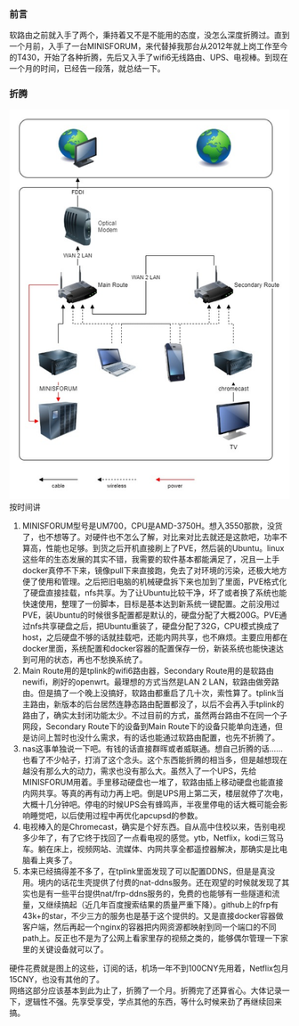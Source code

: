 ### 前言
软路由之前就入手了两个，秉持着又不是不能用的态度，没怎么深度折腾过。直到一个月前，入手了一台MINISFORUM，来代替掉我那台从2012年就上岗工作至今的T430，开始了各种折腾，先后又入手了wifi6无线路由、UPS、电视棒。到现在一个月的时间，已经告一段落，就总结一下。

### 折腾
![network](https://github.com/demondevilhades/doc/blob/main/2021-03-04_network/network_2021-03.jpg?raw=true "有图有真相")  
按时间讲  
 1. MINISFORUM型号是UM700，CPU是AMD-3750H。想入3550那款，没货了，也不想等了。对硬件也不怎么了解，对比来对比去就还是这款吧，功率不算高，性能也足够。到货之后开机直接刷上了PVE，然后装的Ubuntu。linux这些年的生态发展的其实不错，我需要的软件基本都能满足了，况且一上手docker真停不下来，镜像pull下来直接跑，免去了对环境的污染，还极大地方便了使用和管理。之后把旧电脑的机械硬盘拆下来也加到了里面，PVE格式化了硬盘直接挂载，nfs共享。为了让Ubuntu比较干净，坏了或者换了系统也能快速使用，整理了一份脚本，目标是基本达到新系统一键配置。之前没用过PVE，装Ubuntu的时候很多配置都是默认的，硬盘分配了大概200G。PVE通过nfs共享硬盘之后，把Ubuntu重装了，硬盘分配了32G，CPU模式换成了host，之后硬盘不够的话就挂载吧，还能内网共享，也不麻烦。主要应用都在docker里面，系统配置和docker容器的配置保存一份，新装系统也能快速达到可用的状态，再也不愁换系统了。
 2. Main Route用的是tplink的wifi6路由器，Secondary Route用的是软路由newifi，刷好的openwrt。最理想的方式当然是LAN 2 LAN，软路由做旁路由。但是搞了一个晚上没搞好，软路由都重启了几十次，索性算了。tplink当主路由，新版本的后台居然连静态路由配置都没了，以后不会再入手tplink的路由了，确实太封闭功能太少。不过目前的方式，虽然两台路由不在同一个子网段，Secondary Route下的设备到Main Route下的设备只能单向连通，但是访问上暂时也没什么需求，有的话也能通过软路由配置，也先不折腾了。
 3. nas这事单独说一下吧。有钱的话直接群晖或者威联通。想自己折腾的话……也看了不少帖子，打消了这个念头。这个东西能折腾的相当多，但是越想现在越没有那么大的动力，需求也没有那么大。虽然入了一个UPS，先给MINISFORUM用着。手里移动硬盘也一堆了，软路由插上移动硬盘也能直接内网共享。等真的再有动力再上吧。倒是UPS用上第二天，楼层就停了次电，大概十几分钟吧。停电的时候UPS会有蜂鸣声，半夜里停电的话大概可能会影响睡觉吧，以后使用过程中再优化apcupsd的参数。
 4. 电视棒入的是Chromecast，确实是个好东西。自从高中住校以来，告别电视多少年了，有了它终于找回了一点看电视的感觉。ytb，Netflix，kodi三驾马车。躺在床上，视频网站、流媒体、内网共享全都遥控器解决，那确实是比电脑看上爽多了。
 5. 本来已经搞得差不多了，在tplink里面发现了可以配置DDNS，但是是真没用。境内的话花生壳提供了付费的nat-ddns服务。还在观望的时候就发现了其实也是有一些平台提供nat/frp-ddns服务的，免费的也能够有一些隧道和流量，又继续搞起（近几年百度搜索结果的质量严重下降）。github上的frp有43k+的star，不少三方的服务也是基于这个提供的。又是直接docker容器做客户端，然后再起一个nginx的容器把内网资源都映射到同一个端口的不同path上。反正也不是为了公网上看家里存的视频之类的，能够偶尔管理一下家里的关键设备就可以了。
 
硬件花费就是图上的这些，订阅的话，机场一年不到100CNY先用着，Netflix包月15CNY，也没有其他的了。  
网络这部分应该基本到此为止了，折腾了一个月。折腾完了还算省心。大体记录一下，逻辑性不强。先享受享受，学点其他的东西，等什么时候来劲了再继续回来搞。  
